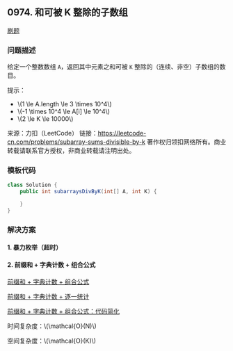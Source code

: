 <script src="https://cdn.bootcss.com/mathjax/2.7.7/MathJax.js?config=TeX-AMS-MML_HTMLorMML"></script>

## 0974. 和可被 K 整除的子数组

[刷题](qu0974/solu/Solution.java)

### 问题描述

给定一个整数数组 `A`，返回其中元素之和可被 `K` 整除的（连续、非空）子数组的数目。

提示：

* \\(1 \le A.length \le 3 \times 10^4\\)
* \\(-1 \times 10^4 \le A[i] \le 10^4\\)
* \\(2 \le K \le 10000\\)

来源：力扣（LeetCode）
链接：https://leetcode-cn.com/problems/subarray-sums-divisible-by-k
著作权归领扣网络所有。商业转载请联系官方授权，非商业转载请注明出处。

### 模板代码

``` java
class Solution {
    public int subarraysDivByK(int[] A, int K) {

    }
}
```

### 解决方案

#### 1. 暴力枚举（超时）

#### 2. 前缀和 + 字典计数 + 组合公式

[前缀和 + 字典计数 + 组合公式](qu0974/solu1/Solution.java)

[前缀和 + 字典计数 + 逐一统计](qu0974/solu2/Solution.java)

[前缀和 + 字典计数 + 组合公式：代码简化](qu0974/solu3/Solution.java)

时间复杂度：\\(\mathcal{O}(N)\\)

空间复杂度：\\(\mathcal{O}(K)\\)
